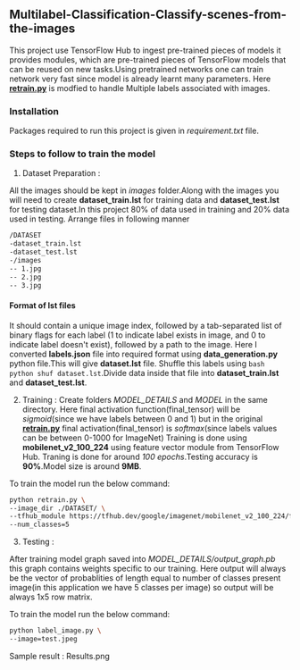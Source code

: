 ## Multilabel-Classification-Classify-scenes-from-the-images

This project use TensorFlow Hub to ingest pre-trained pieces of models it provides modules, which are pre-trained pieces of TensorFlow models that can be reused on new tasks.Using pretrained networks one can train network very fast since model is already learnt many 
parameters.
Here **[retrain.py](https://github.com/tensorflow/hub/blob/master/examples/image_retraining/retrain.py)** is modfied to handle Multiple labels associated with images.

### Installation
Packages required to run this project is given in *requirement.txt* file.

### Steps to follow to train the model
1) Dataset Preparation :

All the images should be kept in *images* folder.Along with the images you will need to create **dataset_train.lst** for training data and **dataset_test.lst** for testing dataset.In this project 80% of data used in training and 20% data used in testing. Arrange files in following manner
```bash
/DATASET
-dataset_train.lst
-dataset_test.lst
-/images
-- 1.jpg
-- 2.jpg
-- 3.jpg
```
#### Format of lst files
It should contain a unique image index, followed by a tab-separated list of binary flags for each label (1 to indicate label exists in image, and 0 to indicate label doesn't exist), followed by a path to the image.
Here I converted **labels.json** file into required format using **data_generation.py** python file.This will give **dataset.lst** file.
Shuffle this labels using ```bash python shuf dataset.lst```.Divide data inside that file into **dataset_train.lst** and **dataset_test.lst**.

2) Training :
Create folders *MODEL_DETAILS* and *MODEL* in the same directory.
Here final activation function(final_tensor) will be *sigmoid*(since we have labels between 0 and 1) but in the original **[retrain.py](https://github.com/tensorflow/hub/blob/master/examples/image_retraining/retrain.py)** final activation(final_tensor) is *softmax*(since labels values can be between 0-1000 for ImageNet)
Training is done using **mobilenet_v2_100_224** using feature vector module from TensorFlow Hub.
Traning is done for around *100 epochs*.Testing accuracy is **90%**.Model size is around **9MB**.

To train the model run the below command:
```bash
python retrain.py \
--image_dir ./DATASET/ \
--tfhub_module https://tfhub.dev/google/imagenet/mobilenet_v2_100_224/feature_vector/2 \
--num_classes=5
```

3) Testing :

After training model graph saved into *MODEL_DETAILS/output_graph.pb* this graph contains weights specific to our training.
Here output will always be the vector of probablities of length equal to number of classes present image(in this application we have 5 
classes per image) so output will be always 1x5 row matrix.

To train the model run the below command:
```bash
python label_image.py \
--image=test.jpeg
```
Sample result : Results.png 

 
 



